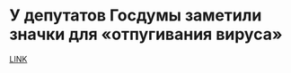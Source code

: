 # У депутатов Госдумы заметили значки для «отпугивания вируса»



[LINK](https://varlamov.ru/3892325.html)